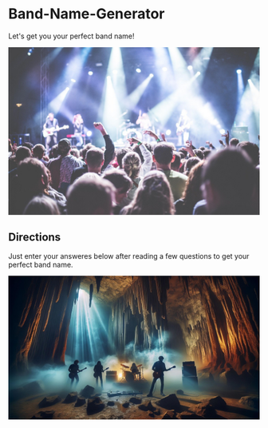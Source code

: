 # Band-Name-Generator
Let's get you your perfect band name!

![Get ready to rumble!](https://raw.githubusercontent.com/JLMart029/Band-Name-Generator/refs/heads/main/Main%20page.jpg)


## Directions
Just enter your answeres below after reading a few questions to get your perfect band name. 

![Play on!](https://raw.githubusercontent.com/JLMart029/Band-Name-Generator/refs/heads/main/Game%20Screen.jpg)
